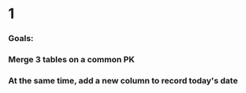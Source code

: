 # 1

### Goals:
### Merge 3 tables on a common PK
### At the same  time, add a new column to record today's date
